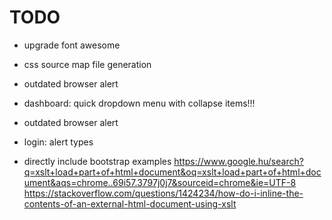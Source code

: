 # TODO

- upgrade font awesome

- css source map file generation

- outdated browser alert

- dashboard: quick dropdown menu with collapse items!!!

- outdated browser alert

- login: alert types

- directly include bootstrap examples
	https://www.google.hu/search?q=xslt+load+part+of+html+document&oq=xslt+load+part+of+html+document&aqs=chrome..69i57.3797j0j7&sourceid=chrome&ie=UTF-8
	https://stackoverflow.com/questions/1424234/how-do-i-inline-the-contents-of-an-external-html-document-using-xslt

